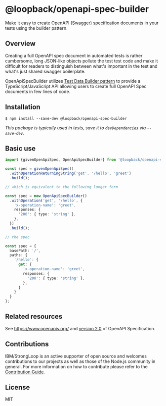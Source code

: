 # @loopback/openapi-spec-builder

Make it easy to create OpenAPI (Swagger) specification documents in your
tests using the builder pattern.

## Overview

Creating a full OpenAPI spec document in automated tests is rather cumbersome,
long JSON-like objects pollute the test test code and make it difficult
for readers to distinguish between what's important in the test and what's just
shared swagger boilerplate.

OpenApiSpecBuilder utilizes
[Test Data Builder pattern](http://www.natpryce.com/articles/000714.html)
to provide a TypeScript/JavaScript API allowing users to create
full OpenAPI Spec documents in few lines of code.

## Installation

```shell
$ npm install --save-dev @loopback/openapi-spec-builder
```

_This package is typically used in tests, save it to `devDependencies` via `--save-dev`._

## Basic use

```ts
import {givenOpenApiSpec, OpenApiSpecBuilder} from '@loopback/openapi-spec-builder';

const spec = givenOpenApiSpec()
  .withOperationReturningString('get', '/hello', 'greet')
  .build();

// which is equivalent to the following longer form

const spec = new OpenApiSpecBuilder()
  .withOperation('get', '/hello', {
    'x-operation-name': 'greet',
    responses: {
      '200': { type: 'string' },
    },
  })
  .build();

// the spec

const spec = {
  basePath: '/',
  paths: {
    '/hello': {
      get: {
        'x-operation-name': 'greet',
        responses: {
          '200': { type: 'string' },
        },
      }
    }
  }
};
```

## Related resources

See https://www.openapis.org/ and [version 2.0](https://github.com/OAI/OpenAPI-Specification/blob/master/versions/2.0.md)
of OpenAPI Specification.

## Contributions

IBM/StrongLoop is an active supporter of open source and welcomes contributions to our projects as well as those of the Node.js community in general. For more information on how to contribute please refer to the [Contribution Guide](https://loopback.io/doc/en/contrib/index.html).

## License

MIT
